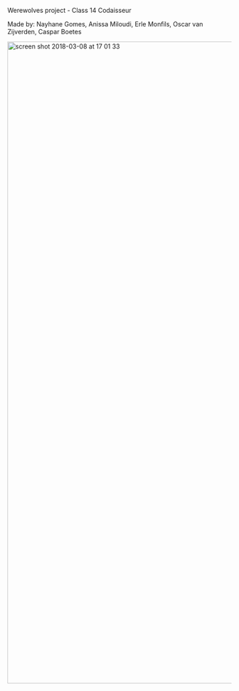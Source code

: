 
Werewolves project - Class 14 Codaisseur

Made by:
Nayhane Gomes,
Anissa Miloudi,
Erle Monfils,
Oscar van Zijverden,
Caspar Boetes


<img width="1440" alt="screen shot 2018-03-08 at 17 01 33" src="https://user-images.githubusercontent.com/33893690/37522273-b7a8fb86-2923-11e8-9def-da0e4473607f.png">

